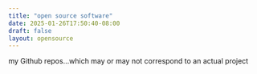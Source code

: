 ```yaml
---
title: "open source software"
date: 2025-01-26T17:50:40-08:00
draft: false
layout: opensource
---
```

my Github repos...which may or may not correspond to an actual project
